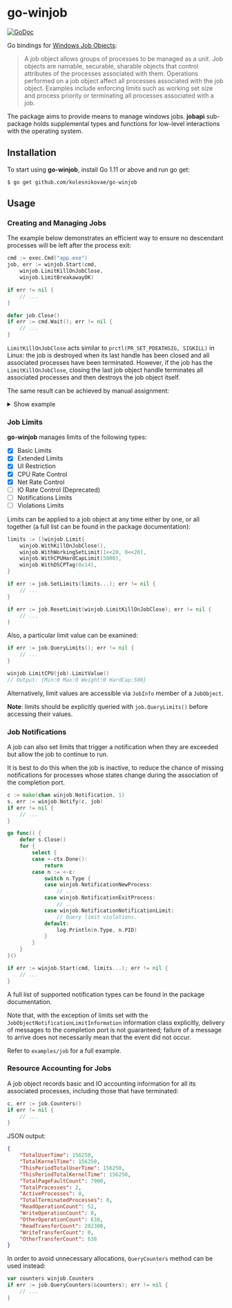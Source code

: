 # go-winjob
[![GoDoc](https://godoc.org/github.com/kolesnikovae/go-winjob?status.svg)](https://godoc.org/github.com/kolesnikovae/go-winjob/)

Go bindings for [Windows Job Objects](https://docs.microsoft.com/en-us/windows/win32/procthread/job-objects):
> A job object allows groups of processes to be managed as a unit. Job objects are namable, securable, sharable objects that control attributes of the processes associated with them. Operations performed on a job object affect all processes associated with the job object. Examples include enforcing limits such as working set size and process priority or terminating all processes associated with a job.

The package aims to provide means to manage windows jobs. **jobapi** sub-package holds supplemental types and functions for low-level interactions with the operating system.

## Installation

To start using **go-winjob**, install Go 1.11 or above and run go get:
```
$ go get github.com/kolesnikovae/go-winjob
```

## Usage
### Creating and Managing Jobs

The example below demonstrates an efficient way to ensure no descendant processes will be left after the process exit:
```go
cmd := exec.Cmd("app.exe")
job, err := winjob.Start(cmd,
    winjob.LimitKillOnJobClose,
    winjob.LimitBreakawayOK)

if err != nil {
    // ...
}

defer job.Close()
if err := cmd.Wait(); err != nil {
    // ...
}
```

`LimitKillOnJobClose` acts similar to `prctl(PR_SET_PDEATHSIG, SIGKILL)` in Linux: the job is destroyed when its last handle has been closed and all associated processes have been terminated. However, if the job has the `LimitKillOnJobClose`, closing the last job object handle terminates all associated processes and then destroys the job object itself.

The same result can be achieved by manual assignment:
<details>
  <summary>Show example</summary>  

   ```go
   job, _ := winjob.Create("",
       winjob.LimitKillOnJobClose,
       winjob.LimitBreakawayOK)
   
   cmd := exec.Cmd("app.exe")
   cmd.SysProcAttr = &windows.SysProcAttr{
       CreationFlags: windows.CREATE_SUSPENDED,
   }
   
   if err := cmd.Start(); err != nil {
       // ...
   }
   
   if err := job.Assign(cmd.Process); err != nil {
       // ...
   }
   
   if err := winjob.ResumeProcess(cmd.Process); err != nil {
       // ...
   }
   
   if err := cmd.Wait(); err != nil {
       // ...
   }
   ```

</details>

### Job Limits

**go-winjob** manages limits of the following types:
 - [x] Basic Limits
 - [x] Extended Limits
 - [x] UI Restriction
 - [x] CPU Rate Control
 - [x] Net Rate Control
 - [ ] IO Rate Control (Deprecated)
 - [ ] Notifications Limits
 - [ ] Violations Limits

Limits can be applied to a job object at any time either by one, or all together
(a full list can be found in the package documentation):
```go
limits := []winjob.Limit{
    winjob.WithKillOnJobClose(),
    winjob.WithWorkingSetLimit(1<<20, 8<<20),
    winjob.WithCPUHardCapLimit(5000),
    winjob.WithDSCPTag(0x14),
}

if err := job.SetLimits(limits...); err != nil {
    // ...
}

if err := job.ResetLimit(winjob.LimitKillOnJobClose); err != nil {
    // ...
}
```

Also, a particular limit value can be examined:
```go
if err := job.QueryLimits(); err != nil {
    // ...
}

winjob.LimitCPU(job).LimitValue()
// Output: {Min:0 Max:0 Weight:0 HardCap:500}
```
Alternatively, limit values are accessible via `JobInfo` member of a `JobObject`.

**Note**: limits should be explicitly queried with `job.QueryLimits()` before accessing their values.

### Job Notifications

A job can also set limits that trigger a notification when they are exceeded but allow the job to continue to run.

It is best to do this when the job is inactive, to reduce the chance of missing notifications for processes whose states change during the association of the completion port.
```go
c := make(chan winjob.Notification, 1)
s, err := winjob.Notify(c, job)
if err != nil {
    // ...
}

go func() {
	defer s.Close()
    for {
        select {
        case <-ctx.Done():
            return
        case n := <-c:
        	switch n.Type {
            case winjob.NotificationNewProcess:
            	// ...
            case winjob.NotificationExitProcess:
            	// ...
            case winjob.NotificationNotificationLimit:
            	// Query limit violations.
            default:
            	log.Println(n.Type, n.PID)
            }
        }
    }
}()

if err := winjob.Start(cmd, limits...); err != nil {
    // ...
}
```

A full list of supported notification types can be found in the package documentation.

Note that, with the exception of limits set with the `JobObjectNotificationLimitInformation` information class explicitly, delivery of messages to the completion port is not guaranteed; failure of a message to arrive does not necessarily mean that the event did not occur.

Refer to `examples/job` for a full example.

### Resource Accounting for Jobs

A job object records basic and IO accounting information for all its associated processes, including those that have terminated:
```go
c, err := job.Counters()
if err != nil {
    // ...
}
```

JSON output:
```json
{
    "TotalUserTime": 156250,
    "TotalKernelTime": 156250,
    "ThisPeriodTotalUserTime": 156250,
    "ThisPeriodTotalKernelTime": 156250,
    "TotalPageFaultCount": 7900,
    "TotalProcesses": 2,
    "ActiveProcesses": 0,
    "TotalTerminatedProcesses": 0,
    "ReadOperationCount": 52,
    "WriteOperationCount": 0,
    "OtherOperationCount": 638,
    "ReadTransferCount": 202300,
    "WriteTransferCount": 0,
    "OtherTransferCount": 638
}
```
In order to avoid unnecessary allocations, `QueryCounters` method can be used instead:
```go
var counters winjob.Counters
if err := job.QueryCounters(&counters); err != nil {
	// ...
}
```
